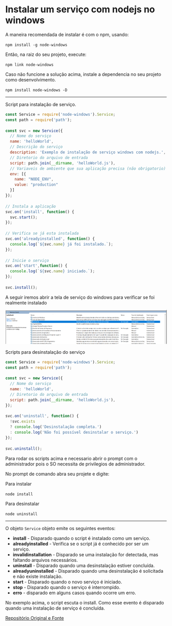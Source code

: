 # Instalar um serviço com nodejs no windows

A maneira recomendada de instalar é com o npm, usando:

`npm install -g node-windows`

Então, na raiz do seu projeto, execute:

`npm link node-windows`

Caso não funcione a solução acima, instale a dependencia no seu projeto como desenvolvimento.

`npm install node-windows -D`

---

Script para instalação de serviço.

```javascript
const Service = require('node-windows').Service;
const path = require('path');

const svc = new Service({
  // Nome do serviço
  name: 'helloWorld',
  // Descrição do serviço
  description: 'Exemplo de instalação de serviço windows com nodejs.',
  // Diretorio do arquivo de entrada
  script: path.join(__dirname, 'helloWorld.js'),
  // Variaveis de ambiente que sua aplicação precisa (não obrigatorio)
  env: [{
    name: "NODE_ENV",
    value: "production"
  }]
});

// Instala a aplicação
svc.on('install', function() {
  svc.start();
});

// Verifica se já esta instalada
svc.on('alreadyinstalled', function() {
  console.log(`${svc.name} já foi instalado.`);
});

// Inicie o serviço
svc.on('start',function() {
  console.log(`${svc.name} iniciado.`);
});

svc.install();
```

A seguir iremos abrir a tela de serviço do windows para verificar se foi realmente instalado

[![Serviço instalado](https://raw.githubusercontent.com/victorreinor/instalar-servico-nodejs-windows/master/servico.png "Serviço instalado")](https://raw.githubusercontent.com/victorreinor/instalar-servico-nodejs-windows/master/servico.png "Serviço instalado")

Scripts para desinstalação do serviço
```javascript
const Service = require('node-windows').Service;
const path = require('path');

const svc = new Service({
  // Nome do serviço
  name: 'helloWorld',
  // Diretorio do arquivo de entrada
  script: path.join(__dirname, 'helloWorld.js'),
});

svc.on('uninstall', function() {
  !svc.exists
  ? console.log('Desinstalação completa.')
  : console.log('Não foi possível desinstalar o serviço.')
});

svc.uninstall();
```

Para rodar os scripts acima e necessario abrir o prompt com o administrador pois o SO necessita de privilegios de administrador.

No prompt de comando abra seu projete e digite:

Para instalar

`node install`

Para desinstalar

`node uninstall`

-----

O objeto `Service` objeto emite os seguintes eventos:

- **install** - Disparado quando o script é instalado como um serviço.
- **alreadyinstalled** - Verifica se o script já é conhecido por ser um serviço.
- **invalidinstallation** - Disparado se uma instalação for detectada, mas faltando arquivos necessários.
- **uninstall** - Disparado quando uma desinstalação estiver concluída.
- **alreadyuninstalled** - Disparado quando uma desinstalação é solicitada e não existe instalação.
- **start** - Disparado quando o novo serviço é iniciado.
- **stop** - Disparado quando o serviço é interrompido.
- **erro** - disparado em alguns casos quando ocorre um erro.

No exemplo acima, o script escuta o install. Como esse evento é disparado quando uma instalação de serviço é concluída.

[Repositório Original e Fonte](https://github.com/coreybutler/node-windows "Repositório Original e Fonte")
